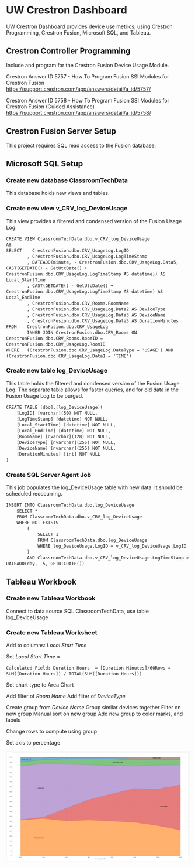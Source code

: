 # UW Crestron Dashboard

UW Crestron Dashboard provides device use metrics, using Crestron Programming, Crestron Fusion, Microsoft SQL, and Tableau.

## Crestron Controller Programming

Include and program for the Crestron Fusion Device Usage Module.

Crestron Answer ID 5757 - How To Program Fusion SSI Modules for Crestron Fusion
https://support.crestron.com/app/answers/detail/a_id/5757/

Crestron Answer ID 5758 - How To Program Fusion SSI Modules for Crestron Fusion (Guided Assistance)
https://support.crestron.com/app/answers/detail/a_id/5758/

## Crestron Fusion Server Setup

This project requires SQL read access to the Fusion database.

## Microsoft SQL Setup

### Create new database ClassroomTechData 
This database holds new views and tables.

### Create new view v_CRV_log_DeviceUsage
This view provides a filtered and condensed version of the Fusion Usage Log.
```
CREATE VIEW ClassroomTechData.dbo.v_CRV_log_DeviceUsage
AS
SELECT    CrestronFusion.dbo.CRV_UsageLog.LogID
		, CrestronFusion.dbo.CRV_UsageLog.LogTimeStamp
		, DATEADD(minute, - CrestronFusion.dbo.CRV_UsageLog.Data5, CAST(GETDATE() - GetUtcDate() + CrestronFusion.dbo.CRV_UsageLog.LogTimeStamp AS datetime)) AS Local_StartTime
		, CAST(GETDATE() - GetUtcDate() + CrestronFusion.dbo.CRV_UsageLog.LogTimeStamp AS datetime) AS Local_EndTime
		, CrestronFusion.dbo.CRV_Rooms.RoomName
		, CrestronFusion.dbo.CRV_UsageLog.Data2 AS DeviceType
		, CrestronFusion.dbo.CRV_UsageLog.Data3 AS DeviceName
		, CrestronFusion.dbo.CRV_UsageLog.Data5 AS DurationMinutes
FROM	CrestronFusion.dbo.CRV_UsageLog 
		INNER JOIN CrestronFusion.dbo.CRV_Rooms ON CrestronFusion.dbo.CRV_Rooms.RoomID = CrestronFusion.dbo.CRV_UsageLog.RoomID
WHERE	(CrestronFusion.dbo.CRV_UsageLog.DataType = 'USAGE') AND (CrestronFusion.dbo.CRV_UsageLog.Data1 = 'TIME')
```

### Create new table log_DeviceUsage
This table holds the filtered and condensed version of the Fusion Usage Log.  The separate table allows for faster queries, and for old data in the Fusion Usage Log to be purged.
```
CREATE TABLE [dbo].[log_DeviceUsage](
	[LogID] [varchar](50) NOT NULL,
	[LogTimeStamp] [datetime] NOT NULL,
	[Local_StartTime] [datetime] NOT NULL,
	[Local_EndTime] [datetime] NOT NULL,
	[RoomName] [nvarchar](128) NOT NULL,
	[DeviceType] [nvarchar](255) NOT NULL,
	[DeviceName] [nvarchar](255) NOT NULL,
	[DurationMinutes] [int] NOT NULL
)
```

### Create SQL Server Agent Job 
This job populates the log_DeviceUsage table with new data. It should be scheduled reoccurring.
```
INSERT INTO ClassroomTechData.dbo.log_DeviceUsage
	SELECT *
	FROM ClassroomTechData.dbo.v_CRV_log_DeviceUsage
	WHERE NOT EXISTS
		(
			SELECT 1
			FROM ClassroomTechData.dbo.log_DeviceUsage
			WHERE log_DeviceUsage.LogID = v_CRV_log_DeviceUsage.LogID
		)
		AND ClassroomTechData.dbo.v_CRV_log_DeviceUsage.LogTimeStamp > DATEADD(day, -5, GETUTCDATE())
```

## Tableau Workbook

### Create new Tableau Workbook
Connect to data source SQL ClassroomTechData, use table log_DeviceUsage


### Create new Tableau Worksheet

Add to columns: _Local Start Time_

Set _Local Start Time_ = 
```
Calculated Field: Duration Hours  = [Duration Minutes]/60Rows = SUM([Duration Hours]) / TOTAL(SUM([Duration Hours]))
```

Set chart type to Area Chart

Add filter of _Room Name_
Add filter of _DeviceType_

Create group from _Device Name_
Group similar devices together
Filter on new group
Manual sort on new group
Add new group to color marks, and labels

Change rows to compute using group

Set axis to percentage


![Tableau Dashboard graph, showing device usage over time](./readme_img_TableauReportExample.png?raw=true "Tableau Dashboard")
